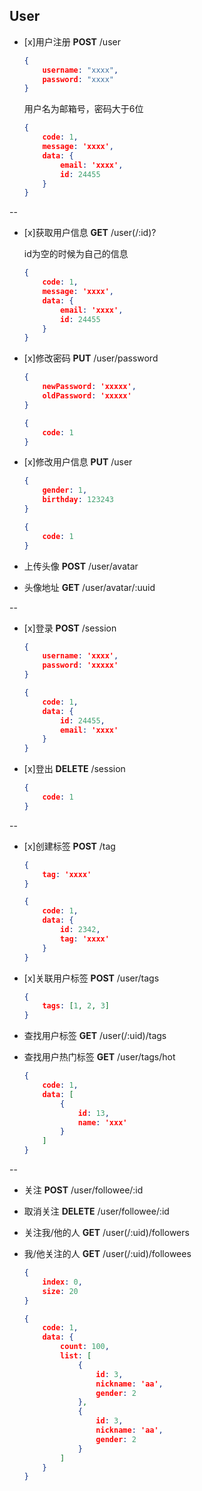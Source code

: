 ## User

* [x]用户注册 **POST** /user

	```json
	{
		username: "xxxx",
		password: "xxxx"
	}
	```
	
	用户名为邮箱号，密码大于6位
	
	```json
	{
		code: 1,
		message: 'xxxx',
		data: {
			email: 'xxxx',
			id: 24455
		}
	}
	```

--

* [x]获取用户信息 **GET** /user(/:id)?

	id为空的时候为自己的信息

	```json
	{
		code: 1,
		message: 'xxxx',
		data: {
			email: 'xxxx',
			id: 24455
		}
	}
	```
	
* [x]修改密码 **PUT** /user/password
	
	```json
	{
		newPassword: 'xxxxx',
		oldPassword: 'xxxxx'
	}
	```
	
	```json
	{
		code: 1
	}
	```
	
* [x]修改用户信息 **PUT** /user

	```json
	{
		gender: 1,
		birthday: 123243
	}
	```

	```json
	{
		code: 1
	}
	```

* 上传头像 **POST** /user/avatar

* 头像地址 **GET** /user/avatar/:uuid

--

* [x]登录 **POST** /session
	
	```json
	{
		username: 'xxxx',
		password: 'xxxxx'
	}
	```

	```json
	{
		code: 1,
		data: {
			id: 24455,
			email: 'xxxx'
		}
	}
	```
	
* [x]登出 **DELETE** /session

	```json
	{
		code: 1
	}
	```
	
--	

* [x]创建标签 **POST** /tag

	```json
	{
		tag: 'xxxx'
	}
	```
	
	```json
	{
		code: 1,
		data: {
			id: 2342,
			tag: 'xxxx'
		}
	}
	```
	
* [x]关联用户标签 **POST** /user/tags

	```json
	{
		tags: [1, 2, 3]
	}
	```
	
* 查找用户标签 **GET** /user(/:uid)/tags
* 查找用户热门标签 **GET** /user/tags/hot

	```json
	{
		code: 1,
		data: [
			{
				id: 13,
				name: 'xxx'
			}
		]
	}
	```
	
--

* 关注 **POST** /user/followee/:id


* 取消关注 **DELETE** /user/followee/:id


* 关注我/他的人 **GET** /user(/:uid)/followers
* 我/他关注的人 **GET** /user(/:uid)/followees

	```json
	{
		index: 0,
		size: 20
	}
	```

	```json
	{
		code: 1,
		data: {
			count: 100,
			list: [
				{
					id: 3,
					nickname: 'aa',
					gender: 2
				},
				{
					id: 3,
					nickname: 'aa',
					gender: 2
				}
			]
		}
	}
	```

